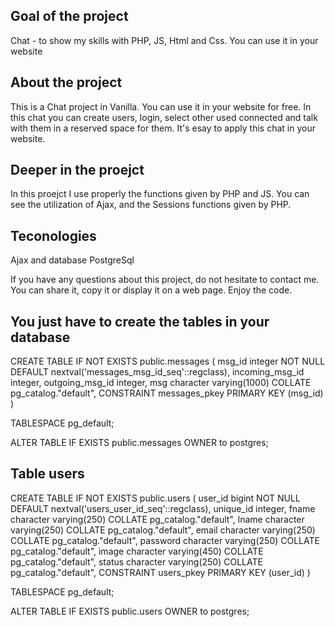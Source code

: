 
## Goal of the project
Chat - to show my skills with PHP, JS, Html and Css. You can use it in your website

## About the project
This is a Chat project in Vanilla. You can use it in your website for free. In this chat you can create users, login, select other used connected and talk with them in a reserved space for them. It's esay to apply this chat in your website. 

## Deeper in the proejct
In this proejct I use properly the functions given by PHP and JS. You can see the utilization of Ajax, and the Sessions functions given by PHP. 

## Teconologies 
Ajax and database PostgreSql

If you have any questions about this project, do not hesitate to contact me.
You can share it, copy it or display it on a web page.
Enjoy the code.

## You just have to create the tables in your database


CREATE TABLE IF NOT EXISTS public.messages
(
    msg_id integer NOT NULL DEFAULT nextval('messages_msg_id_seq'::regclass),
    incoming_msg_id integer,
    outgoing_msg_id integer,
    msg character varying(1000) COLLATE pg_catalog."default",
    CONSTRAINT messages_pkey PRIMARY KEY (msg_id)
)

TABLESPACE pg_default;

ALTER TABLE IF EXISTS public.messages
    OWNER to postgres;

## Table users
CREATE TABLE IF NOT EXISTS public.users
(
    user_id bigint NOT NULL DEFAULT nextval('users_user_id_seq'::regclass),
    unique_id integer,
    fname character varying(250) COLLATE pg_catalog."default",
    lname character varying(250) COLLATE pg_catalog."default",
    email character varying(250) COLLATE pg_catalog."default",
    password character varying(250) COLLATE pg_catalog."default",
    image character varying(450) COLLATE pg_catalog."default",
    status character varying(250) COLLATE pg_catalog."default",
    CONSTRAINT users_pkey PRIMARY KEY (user_id)
)

TABLESPACE pg_default;

ALTER TABLE IF EXISTS public.users
    OWNER to postgres;

